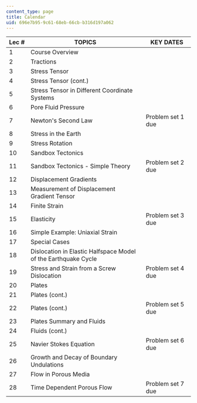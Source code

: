 ```yaml
---
content_type: page
title: Calendar
uid: 696e7b95-9c61-68eb-66cb-b316d197a062
---
```


| Lec # | TOPICS | KEY DATES |
| --- | --- | --- |
| 1 | Course Overview |  |
| 2 | Tractions |  |
| 3 | Stress Tensor |  |
| 4 | Stress Tensor (cont.) |  |
| 5 | Stress Tensor in Different Coordinate Systems |  |
| 6 | Pore Fluid Pressure |  |
| 7 | Newton's Second Law | Problem set 1 due |
| 8 | Stress in the Earth |  |
| 9 | Stress Rotation |  |
| 10 | Sandbox Tectonics |  |
| 11 | Sandbox Tectonics - Simple Theory | Problem set 2 due |
| 12 | Displacement Gradients |  |
| 13 | Measurement of Displacement Gradient Tensor |  |
| 14 | Finite Strain |  |
| 15 | Elasticity | Problem set 3 due |
| 16 | Simple Example: Uniaxial Strain |  |
| 17 | Special Cases |  |
| 18 | Dislocation in Elastic Halfspace Model of the Earthquake Cycle |  |
| 19 | Stress and Strain from a Screw Dislocation | Problem set 4 due |
| 20 | Plates |  |
| 21 | Plates (cont.) |  |
| 22 | Plates (cont.) | Problem set 5 due |
| 23 | Plates Summary and Fluids |  |
| 24 | Fluids (cont.) |  |
| 25 | Navier Stokes Equation | Problem set 6 due |
| 26 | Growth and Decay of Boundary Undulations |  |
| 27 | Flow in Porous Media |  |
| 28 | Time Dependent Porous Flow | Problem set 7 due